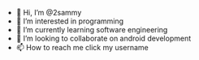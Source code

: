 - 👋 Hi, I’m @2sammy
- 👀 I’m interested in programming 
- 🌱 I’m currently learning software engineering 
- 💞️ I’m looking to collaborate on android development 
- 📫 How to reach me click my username 

<!---
2sammy/2sammy is a ✨ special ✨ repository because its `README.md` (this file) appears on your GitHub profile.
You can click the Preview link to take a look at your changes.
--->
